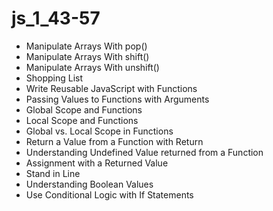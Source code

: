 # js_1_43-57
* Manipulate Arrays With pop()
* Manipulate Arrays With shift()
* Manipulate Arrays With unshift()
* Shopping List
* Write Reusable JavaScript with Functions
* Passing Values to Functions with Arguments
* Global Scope and Functions
* Local Scope and Functions
* Global vs. Local Scope in Functions
* Return a Value from a Function with Return
* Understanding Undefined Value returned from a Function
* Assignment with a Returned Value
* Stand in Line
* Understanding Boolean Values
* Use Conditional Logic with If Statements
